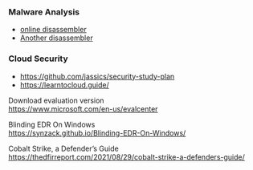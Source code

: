 ### Malware Analysis


* [online disassembler](https://disasm.pro/)
* [Another disassembler](https://defuse.ca/online-x86-assembler.htm)


### Cloud Security

* https://github.com/jassics/security-study-plan
* https://learntocloud.guide/

Download evaluation version <br/>
https://www.microsoft.com/en-us/evalcenter

Blinding EDR On Windows <br/>
https://synzack.github.io/Blinding-EDR-On-Windows/

Cobalt Strike, a Defender’s Guide <br/>
https://thedfirreport.com/2021/08/29/cobalt-strike-a-defenders-guide/
